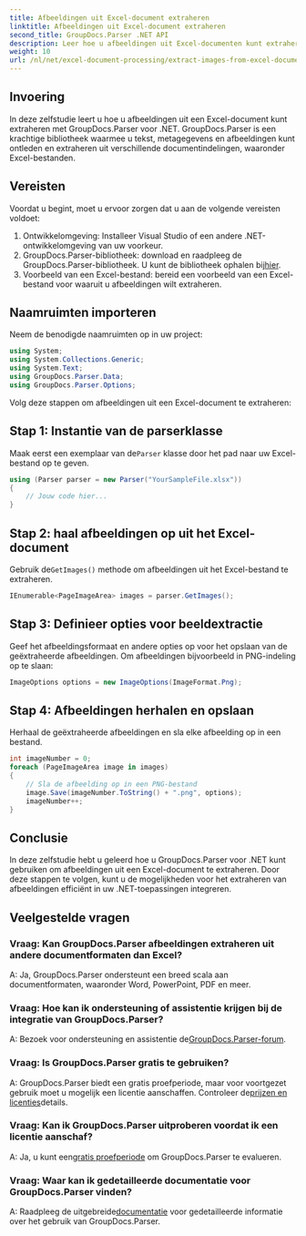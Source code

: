 ```yaml
---
title: Afbeeldingen uit Excel-document extraheren
linktitle: Afbeeldingen uit Excel-document extraheren
second_title: GroupDocs.Parser .NET API
description: Leer hoe u afbeeldingen uit Excel-documenten kunt extraheren met GroupDocs.Parser voor .NET. Stapsgewijze handleiding met codevoorbeelden.
weight: 10
url: /nl/net/excel-document-processing/extract-images-from-excel-document/
---
```

## Invoering
In deze zelfstudie leert u hoe u afbeeldingen uit een Excel-document kunt extraheren met GroupDocs.Parser voor .NET. GroupDocs.Parser is een krachtige bibliotheek waarmee u tekst, metagegevens en afbeeldingen kunt ontleden en extraheren uit verschillende documentindelingen, waaronder Excel-bestanden.
## Vereisten
Voordat u begint, moet u ervoor zorgen dat u aan de volgende vereisten voldoet:
1. Ontwikkelomgeving: Installeer Visual Studio of een andere .NET-ontwikkelomgeving van uw voorkeur.
2.  GroupDocs.Parser-bibliotheek: download en raadpleeg de GroupDocs.Parser-bibliotheek. U kunt de bibliotheek ophalen bij[hier](https://releases.groupdocs.com/parser/net/).
3. Voorbeeld van een Excel-bestand: bereid een voorbeeld van een Excel-bestand voor waaruit u afbeeldingen wilt extraheren.
## Naamruimten importeren
Neem de benodigde naamruimten op in uw project:
```csharp
using System;
using System.Collections.Generic;
using System.Text;
using GroupDocs.Parser.Data;
using GroupDocs.Parser.Options;
```
Volg deze stappen om afbeeldingen uit een Excel-document te extraheren:
## Stap 1: Instantie van de parserklasse
 Maak eerst een exemplaar van de`Parser` klasse door het pad naar uw Excel-bestand op te geven.
```csharp
using (Parser parser = new Parser("YourSampleFile.xlsx"))
{
    // Jouw code hier...
}
```
## Stap 2: haal afbeeldingen op uit het Excel-document
 Gebruik de`GetImages()` methode om afbeeldingen uit het Excel-bestand te extraheren.
```csharp
IEnumerable<PageImageArea> images = parser.GetImages();
```
## Stap 3: Definieer opties voor beeldextractie
Geef het afbeeldingsformaat en andere opties op voor het opslaan van de geëxtraheerde afbeeldingen. Om afbeeldingen bijvoorbeeld in PNG-indeling op te slaan:
```csharp
ImageOptions options = new ImageOptions(ImageFormat.Png);
```
## Stap 4: Afbeeldingen herhalen en opslaan
Herhaal de geëxtraheerde afbeeldingen en sla elke afbeelding op in een bestand.
```csharp
int imageNumber = 0;
foreach (PageImageArea image in images)
{
    // Sla de afbeelding op in een PNG-bestand
    image.Save(imageNumber.ToString() + ".png", options);
    imageNumber++;
}
```
## Conclusie
In deze zelfstudie hebt u geleerd hoe u GroupDocs.Parser voor .NET kunt gebruiken om afbeeldingen uit een Excel-document te extraheren. Door deze stappen te volgen, kunt u de mogelijkheden voor het extraheren van afbeeldingen efficiënt in uw .NET-toepassingen integreren.

## Veelgestelde vragen
### Vraag: Kan GroupDocs.Parser afbeeldingen extraheren uit andere documentformaten dan Excel?
A: Ja, GroupDocs.Parser ondersteunt een breed scala aan documentformaten, waaronder Word, PowerPoint, PDF en meer.
### Vraag: Hoe kan ik ondersteuning of assistentie krijgen bij de integratie van GroupDocs.Parser?
 A: Bezoek voor ondersteuning en assistentie de[GroupDocs.Parser-forum](https://forum.groupdocs.com/c/parser/17).
### Vraag: Is GroupDocs.Parser gratis te gebruiken?
 A: GroupDocs.Parser biedt een gratis proefperiode, maar voor voortgezet gebruik moet u mogelijk een licentie aanschaffen. Controleer de[prijzen en licenties](https://purchase.groupdocs.com/buy)details.
### Vraag: Kan ik GroupDocs.Parser uitproberen voordat ik een licentie aanschaf?
 A: Ja, u kunt een[gratis proefperiode](https://releases.groupdocs.com/) om GroupDocs.Parser te evalueren.
### Vraag: Waar kan ik gedetailleerde documentatie voor GroupDocs.Parser vinden?
 A: Raadpleeg de uitgebreide[documentatie](https://tutorials.groupdocs.com/parser/net/) voor gedetailleerde informatie over het gebruik van GroupDocs.Parser.